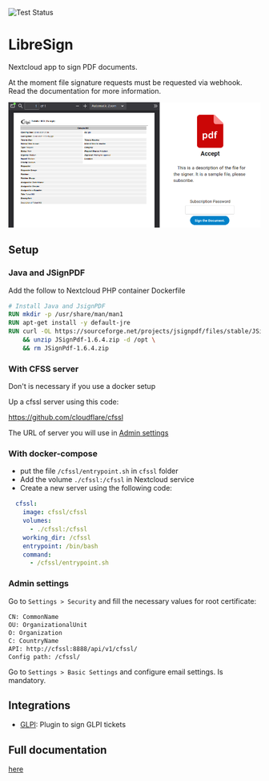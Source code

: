 ![Test Status](https://github.com/lyseontech/libresign/workflows/PHPUnit/badge.svg?branch=main)

# LibreSign

Nextcloud app to sign PDF documents.

At the moment file signature requests must be requested via webhook. Read the documentation for more information.

<img src="img/LibreSign.png" />

## Setup

### Java and JSignPDF

Add the follow to Nextcloud PHP container Dockerfile

```Dockerfile
# Install Java and JsignPDF
RUN mkdir -p /usr/share/man/man1
RUN apt-get install -y default-jre
RUN curl -OL https://sourceforge.net/projects/jsignpdf/files/stable/JSignPdf%201.6.4/JSignPdf-1.6.4.zip \
    && unzip JSignPdf-1.6.4.zip -d /opt \
    && rm JSignPdf-1.6.4.zip
```

### With CFSS server

Don't is necessary if you use a docker setup

Up a cfssl server using this code:

https://github.com/cloudflare/cfssl

The URL of server you will use in [Admin settings](#admin-settings)

### With docker-compose
* put the file `/cfssl/entrypoint.sh` in `cfssl` folder
* Add the volume `./cfssl:/cfssl` in Nextcloud service
* Create a new server using the following code:
```yml
  cfssl:
    image: cfssl/cfssl
    volumes:
      - ./cfssl:/cfssl
    working_dir: /cfssl
    entrypoint: /bin/bash
    command:
      - /cfssl/entrypoint.sh
```

### Admin settings

Go to `Settings > Security` and fill the necessary values for root certificate:

```
CN: CommonName
OU: OrganizationalUnit
O: Organization
C: CountryName
API: http://cfssl:8888/api/v1/cfssl/
Config path: /cfssl/
```

Go to `Settings > Basic Settings` and configure email settings. Is mandatory.

## Integrations

* [GLPI](https://github.com/LibreSign/libresign-glpi): Plugin to sign GLPI tickets

## Full documentation

[here](https://libresign.github.io/libresign/)

